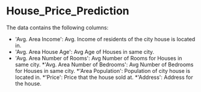 # House_Price_Prediction

The data contains the following columns:

* 'Avg. Area Income': Avg. Income of residents of the city house is located in.
* 'Avg. Area House Age': Avg Age of Houses in same city.
* 'Avg. Area Number of Rooms': Avg Number of Rooms for Houses in same city.
*'Avg. Area Number of Bedrooms': Avg Number of Bedrooms for Houses in same city.
*'Area Population': Population of city house is located in.
*'Price': Price that the house sold at.
*'Address': Address for the house.
